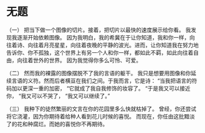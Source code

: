 # 无题

（一）
把当下做一个图像的切片。接着，把切片以最快的速度展示给你看。
我发现我逐渐开始依赖图像。
因为我明白，我的希冀在于让你知道，我和你一样，向往着诗、向往着月亮星星，向往着夜晚的平静的波光。进而，让你知道我在努力地告诉你、你不孤独，这个世界上有另一个人和你一样，都如此不羁，如此向往着自由，向往着世外的世界。
因为我觉得你多么可怜、可爱。


（二）
然而我的裸露的图像摆脱不了我的言语的躯干。
我只是想要用图像和你延续言语的义符。然而后者横亘在我们之间。于我而言，它是诗：
“当我把语言的符码加以更深一重的加密，
“它就成了我自我修饰的妆容了。
“于是我又可以接近你，
“我又可以不哭了，
“我又可以继续了。”


（三）
我种下的徒然繁丽的文言在你的花园里多么快就枯掉了。
曾经，你还尝试将它浇灌，因为你期待着给种人看到花儿时候的喜悦。
而现在，你任由这批黯淡了的花和种腐烂。而她的喜悦你不再期待。
